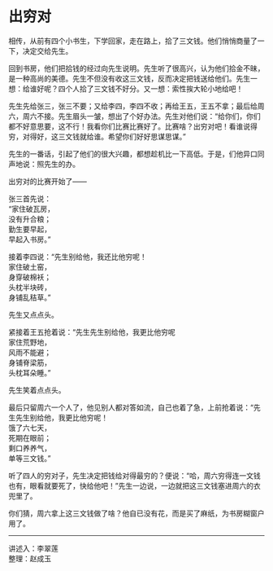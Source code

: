 # 出穷对

相传，从前有四个小书生，下学回家，走在路上，拾了三文钱。他们悄悄商量了一下，决定交给先生。

回到书房，他们把拾钱的经过向先生说明。先生听了很高兴，认为他们拾金不昧，是一种高尚的美德。先生不但没有收这三文钱，反而决定把钱送给他们。先生一想：给谁好呢？四个人拾了三文钱不好分。又一想：索性挨大轮小地给吧！

先生先给张三，张三不要；又给李四，李四不收；再给王五，王五不拿；最后给周六，周六不接。先生眉头一皱，想出了个好办法。先生对他们说：“给你们，你们都不好意思要，这不行！我看你们比赛比赛好了。比赛啥？出穷对吧！看谁说得穷，对得好，这三文钱就给谁。希望你们好好思谋思谋。”

先生的一番话，引起了他们的很大兴趣，都想趁机比一下高低。于是，们他异口同声地说：照先生的办。

出穷对的比赛开始了——

张三首先说：  
    “家住破瓦房，  
    没有升合粮；  
    勤生要早起，  
    早起入书房。”

接着李四说：“先生别给他，我还比他穷呢！  
    家住破土窑，  
    身穿破棉袄；  
    头枕半块砖，  
    身铺乱秸草。”

先生又点点头。

紧接着王五抢着说：“先生先生别给他，我更比他穷呢  
    家住荒野地，  
    风雨不能避；  
    身铺脊梁筋，  
    头枕耳朵睡。”

先生笑着点点头。

最后只留周六一个人了，他见别人都对答如流，自己也着了急，上前抢着说：“先生先生别给他，我更比他穷呢！  
    饿了六七天，  
    死期在眼前；  
    剩口养养气，  
    单等三文钱。”

听了四人的穷对子，先生决定把钱给对得最穷的？便说：“哈，周六穷得连一文钱也有，眼看就要死了，快给他吧！”先生一边说，一边就把这三文钱塞进周六的衣兜里了。

你们猜，周六拿上这三文钱做了啥？他自已没有花，而是买了麻纸，为书房糊窗户用了。

---

讲述入：李翠莲  
整理：赵成玉